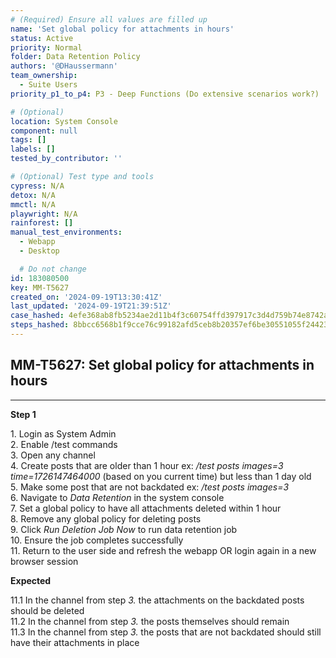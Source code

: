 ```yaml
---
# (Required) Ensure all values are filled up
name: 'Set global policy for attachments in hours'
status: Active
priority: Normal
folder: Data Retention Policy
authors: '@DHaussermann'
team_ownership:
  - Suite Users
priority_p1_to_p4: P3 - Deep Functions (Do extensive scenarios work?)

# (Optional)
location: System Console
component: null
tags: []
labels: []
tested_by_contributor: ''

# (Optional) Test type and tools
cypress: N/A
detox: N/A
mmctl: N/A
playwright: N/A
rainforest: []
manual_test_environments:
  - Webapp
  - Desktop

  # Do not change
id: 183080500
key: MM-T5627
created_on: '2024-09-19T13:30:41Z'
last_updated: '2024-09-19T21:39:51Z'
case_hashed: 4efe368ab8fb5234ae2d11b4f3c60754ffd397917c3d4d759b74e8742acd20608350f6714918ab9d7b84b342841ea190
steps_hashed: 8bbcc6568b1f9cce76c99182afd5ceb8b20357ef6be30551055f24423f0298e45c5afdc75431f1b99c2d7d46e0064030
---
```


<!-- (Auto-generated) Based on frontmatter's "key" and "name" -->

## MM-T5627: Set global policy for attachments in hours

---

**Step 1**

1\. Login as System Admin\
2\. Enable /test commands\
3\. Open any channel\
4\. Create posts that are older than 1 hour ex: _/test posts images=3 time=1726147464000_ (based on you current time) but less than 1 day old\
5\. Make some post that are not backdated ex: _/test posts images=3_\
6\. Navigate to _Data Retention_ in the system console\
7\. Set a global policy to have all attachments deleted within 1 hour\
8\. Remove any global policy for deleting posts\
9\. Click _Run Deletion Job Now_ to run data retention job\
10\. Ensure the job completes successfully\
11\. Return to the user side and refresh the webapp OR login again in a new browser session

**Expected**

11.1 In the channel from step _3._ the attachments on the backdated posts should be deleted\
11.2 In the channel from step _3._ the posts themselves should remain\
11.3 In the channel from step _3._ the posts that are not backdated should still have their attachments in place
